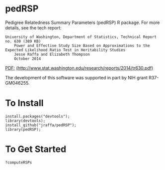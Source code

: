 # pedRSP
Pedigree Relatedness Summary Parameters (pedRSP) R package.
For more details, see the tech report:

```{ref}
University of Washington, Department of Statistics, Technical Report no. 630 (389 KB)
    Power and Effective Study Size Based on Approximations to the Expected Likelihood Ratio Test in Heritability Studies 
    Jesse Raffa and Elizabeth Thompson 
    October 2014
```

[PDF:](http://www.stat.washington.edu/research/reports/2014/tr630.pdf) [(http://www.stat.washington.edu/research/reports/2014/tr630.pdf)](http://www.stat.washington.edu/research/reports/2014/tr630.pdf)

The development of this software was supported in part by NIH grant R37-GM046255.

# To Install

```{r}
install.packages("devtools");
library(devtools);
install_github("jraffa/pedRSP");
library(pedRSP);
```

# To Get Started

```{r}
?computeRSPs
```
